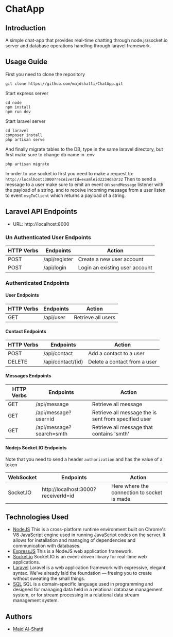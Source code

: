 # ChatApp

## Introduction

A simple chat-app that provides real-time chatting through node.js/socket.io server and database operations handling through laravel framework.

## Usage Guide

First you need to clone the repository

```
git clone https://github.com/majdshatti/ChatApp.git
```

Start express server

```
cd node
npm install
npm run dev
```

Start laravel server

```
cd laravel
composer install
php artisan serve
```

And finally migrate tables to the DB, type in the same laravel directory, but first
make sure to change db name in .env

```
php artisan migrate
```

In order to use socket.io first you need to make a request to:
`http://localhost:3000?receiverId=examleid2234da3r32`
Then to send a message to a user make sure to emit an event on `sendMessage` listener with the payload of a string.
and to receive incoming message from a user listen to event `msgToClient` which returns a payload of a string.

## Laravel API Endpoints

- URL: http://localhost:8000

### Un Authenticated User Endpoints

| HTTP Verbs | Endpoints     | Action                         |
| ---------- | ------------- | ------------------------------ |
| POST       | /api/register | Create a new user account      |
| POST       | /api/login    | Login an existing user account |

### Authenticated Endpoints

#### User Endpoints

| HTTP Verbs | Endpoints | Action             |
| ---------- | --------- | ------------------ |
| GET        | /api/user | Retrieve all users |

#### Contact Endpoints

| HTTP Verbs | Endpoints         | Action                       |
| ---------- | ----------------- | ---------------------------- |
| POST       | /api/contact      | Add a contact to a user      |
| DELETE     | /api/contact/{id} | Delete a contact from a user |

#### Messages Endpoints

| HTTP Verbs | Endpoints                | Action                                               |
| ---------- | ------------------------ | ---------------------------------------------------- |
| GET        | /api/message             | Retrieve all message                                 |
| GET        | /api/message?user=id     | Retrieve all message the is sent from specified user |
| GET        | /api/message?search=smth | Retrieve all message that contains 'smth'            |

#### Nodejs Socket.IO Endpoints

Note that you need to send a header `authorization` and has the value of a token

| WebSocket | Endpoints                           | Action                                      |
| --------- | ----------------------------------- | ------------------------------------------- |
| Socket.IO | http://localhost:3000?receiverId=id | Here where the connection to socket is made |

## Technologies Used

- [NodeJS](https://nodejs.org/) This is a cross-platform runtime environment built on Chrome's V8 JavaScript engine used in running JavaScript codes on the server. It allows for installation and managing of dependencies and communication with databases.
- [ExpressJS](https://www.expresjs.org/) This is a NodeJS web application framework.
- [Socket.io](https://socket.io) Socket.IO is an event-driven library for real-time web applications.
- [Laravel](https://laravel.com/) Laravel is a web application framework with expressive, elegant syntax. We’ve already laid the foundation — freeing you to create without sweating the small things.
- [SQL]() SQL is a domain-specific language used in programming and designed for managing data held in a relational database management system, or for stream processing in a relational data stream management system.

## Authors

- [Majd Al-Shatti](https://github.com/majdshatti)
